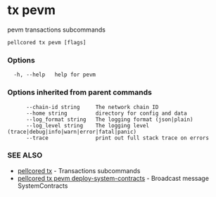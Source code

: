 # tx pevm

pevm transactions subcommands

```
pellcored tx pevm [flags]
```

### Options

```
  -h, --help   help for pevm
```

### Options inherited from parent commands

```
      --chain-id string     The network chain ID
      --home string         directory for config and data 
      --log_format string   The logging format (json|plain) 
      --log_level string    The logging level (trace|debug|info|warn|error|fatal|panic) 
      --trace               print out full stack trace on errors
```

### SEE ALSO

* [pellcored tx](pellcored_tx.md)	 - Transactions subcommands
* [pellcored tx pevm deploy-system-contracts](pellcored_tx_pevm_deploy-system-contracts.md)	 - Broadcast message SystemContracts

